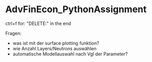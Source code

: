 # AdvFinEcon_PythonAssignment

ctrl+f for: "DELETE:" in the end

Fragen: 
- was ist mit der surface plotting funktion?
- wie Anzahl Layers/Neutrons auswählen
- automatische Modellauswahl nach Vgl der Parameter?
